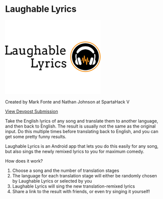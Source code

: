 # Laughable Lyrics
![Laughable Lyrics Logo](https://github.com/nathan815/Laughable-Lyrics/blob/master/logo.png)

Created by Mark Fonte and Nathan Johnson at SpartaHack V

[View Devpost Submission](https://devpost.com/software/laughable-lyrics)

Take the English lyrics of any song and translate them to another language, and then back to English. The result is usually not the same as the original input. Do this multiple times before translating back to English, and you can get some pretty funny results. 

Laughable Lyrics is an Android app that lets you do this easily for any song, but also sings the newly remixed lyrics to you for maximum comedy.

How does it work?
1. Choose a song and the number of translation stages
2. The language for each translation stage will either be randomly chosen by Laughable Lyrics or selected by you
3. Laughable Lyrics will sing the new translation-remixed lyrics 
4. Share a link to the result with friends, or even try singing it yourself!
